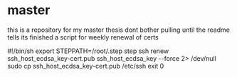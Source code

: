 # master
this is a repository for my master thesis dont bother pulling until the readme tells its finished 
a script for weekly renewal of certs

#!/bin/sh
export STEPPATH=/root/.step
step ssh renew ssh_host_ecdsa_key-cert.pub ssh_host_ecdsa_key --force 2> /dev/null
sudo cp ssh_host_ecdsa_key-cert.pub /etc/ssh
exit 0
